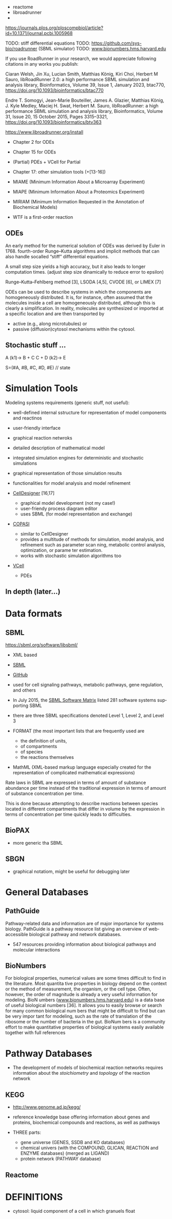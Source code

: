 - reactome
- libroadrunner
- 

https://journals.plos.org/ploscompbiol/article?id=10.1371/journal.pcbi.1005968

TODO: stiff differential equations
TODO: https://github.com/sys-bio/roadrunner (SBML simulator)
TODO: www.bionumbers.hms.harvard.edu

If you use RoadRunner in your research, we would appreciate following citations in any works you publish:

Ciaran Welsh, Jin Xu, Lucian Smith, Matthias König, Kiri Choi, Herbert M Sauro, libRoadRunner 2.0: a high performance SBML simulation and analysis library, Bioinformatics, Volume 39, Issue 1, January 2023, btac770, https://doi.org/10.1093/bioinformatics/btac770

Endre T. Somogyi, Jean-Marie Bouteiller, James A. Glazier, Matthias König, J. Kyle Medley, Maciej H. Swat, Herbert M. Sauro, libRoadRunner: a high performance SBML simulation and analysis library, Bioinformatics, Volume 31, Issue 20, 15 October 2015, Pages 3315–3321, https://doi.org/10.1093/bioinformatics/btv363

https://www.libroadrunner.org/install

- Chapter 2 for ODEs
- Chapter 15 for ODEs
- (Partial) PDEs + VCell for Partial
- Chapter 17: other simulation tools (+[13-16])
- MIAME (Minimum Information About a Microarray Experiment)
- MIAPE (Minimum Information About a Proteomics Experiment)
- MIRIAM (Minimum Information Requested in the Annotation of Biochemical Models)


- WTF is a first-order reaction

## ODEs

An early method for the numerical solution of ODEs was derived by Euler in 1768.
fourth-order Runge–Kutta algorithms and implicit methods that can also handle socalled “stiff” differential equations.

A small step size yields a high accuracy, but it also leads to longer computation times.
(adjust step size dinamically to reduce error to epsilon)

Runge–Kutta–Fehlberg method [3], LSODA [4,5], CVODE [6], or LIMEX [7]

ODEs can be used to describe systems in which the components are homogeneously distributed. 
It is, for instance, often assumed that the molecules inside a cell are homogeneously distributed, although this is clearly a simplification. 
In reality, molecules are synthesized or imported at a specific location and are then transported by 
- active (e.g., along microtubules) or 
- passive (diffusion)cytosol mechanisms within the cytosol.

## Stochastic stuff ...

A (k1)-> B + C
C + D (k2)-> E

S=(#A, #B, #C, #D, #E) // state

# Simulation Tools

Modeling systems requirements (generic stuff, not useful):
- well-defined internal sstructure for representation of model components and reactinos
- user-friendly interface
- graphical reaction netwroks
- detailed description of mathematical model
- integrated simulation engines for deterministic and stochastic simulations
- graphical representation of those simulation results
- functionalities for model analysis and model refinement

- [CellDesigner](https://www.celldesigner.org/) [16,17]
    - graphical model development (not my case!)
    - user-friendy process diagram editor
    - uses SBML (for model representation and exchange)

- [COPASI](https://copasi.org/)
    - similar to CellDesigner
    - provides a multitude of methods for simulation, model analysis, and refinement such as parameter scan­ ning, metabolic control analysis, optimization, or parame­ ter estimation.
    - works with stochastic simulation algorithms too

- [VCell](https://vcell.org/)
    - PDEs

## In depth (later...)

# Data formats

## SBML

https://sbml.org/software/libsbml/

- XML based
- [SBML](https://sbml.org/)
- [GitHub](https://github.com/sbmlteam)
- used for cell signaling pathways, metabolic pathways, gene regulation, and others
- In July 2015, the [SBML Software Matrix](https://github.com/sbmlteam) listed 281 software systems sup­ porting SBML
- there are three SBML specifications denoted Level 1, Level 2, and Level 3

- FORMAT (the most important lists that are frequently used are 
    - the definition of units, 
    - of compartments 
    - of species
    - the reactions themselves

- MathML (XML-based markup language especially created for the representation of complicated mathematical expressions)

Rate laws in SBML are expressed in terms of amount of substance abundance per time instead of the traditional expression in terms of amount of substance concentration per time.

This is done because attempting to describe reactions between species located in different compartments that differ in volume by the expression in terms of concentration per time quickly leads to difficulties.

## BioPAX

- more  generic tha SBML

## SBGN

- graphical notatiom, might be useful for debugging later

# General Databases

## PathGuide

Pathway-related data and information are of major importance for systems biology.
PathGuide is a pathway resource list giving an overview of web-accessible biological pathway and network databases.
- 547 resources providing information about biological pathways and molecular interactions

## BioNumbers

For biological properties, numerical values are some­
times difficult to find in the literature. Most quantita­
tive properties in biology depend on the context or
the method of measurement, the organism, or the cell
type. Often, however, the order of magnitude is
already a very useful information for modeling. BioN­
umbers (www.bionumbers.hms.harvard.edu) is a data­
base of useful biological numbers [36]. It allows you to
easily browse or search for many common biological num­
bers that might be difficult to find but can be very impor­
tant for modeling, such as the rate of translation of the
ribosome or the number of bacteria in the gut. BioNum­
bers is a community effort to make quantitative properties
of biological systems easily available together with full
references

# Pathway Databases

- The development of models of biochemical reaction networks requires information about the *stoichiometry* and *topology* of the reaction network

## KEGG

- http://www.genome.ad.jp/kegg/
- reference knowledge base offering information about genes and proteins, biochemical compounds and reactions, as well as pathways

- THREE parts:
    - gene universe (GENES, SSDB and KO databases)
    - chemical univers (with the COMPOUND, GLICAN, REACTION and ENZYME databases) (merged as LIGAND)
    - protein network (PATHWAY database)

## Reactome

# DEFINITIONS

- cytosol: liquid component of a cell in which granuels float
